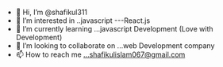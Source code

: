 - 👋 Hi, I’m @shafikul311
- 👀 I’m interested in ..javascript ---React.js
- 🌱 I’m currently learning ...javascript Development (Love with Development)
- 💞️ I’m looking to collaborate on ...web Development company
- 📫 How to reach me ...shafikulislam067@gmail.com

<!---
shafikul311/shafikul311 is a ✨ special ✨ repository because its `README.md` (this file) appears on your GitHub profile.
You can click the Preview link to take a look at your changes.
--->
